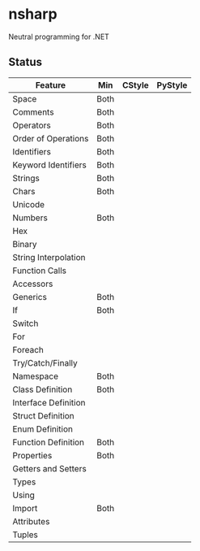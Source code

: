 # nsharp

Neutral programming for .NET

## Status

Feature                 | Min       | CStyle    | PyStyle
----------------------- | --------- | --------- | ---------
Space                   | Both      |           |
Comments                | Both      |           |
Operators               | Both      |           |
Order of Operations     | Both      |           |
Identifiers             | Both      |           |
Keyword Identifiers     | Both      |           |
Strings                 | Both      |           |
Chars                   | Both      |           |
Unicode                 |           |           |
Numbers                 | Both      |           |
Hex                     |           |           |
Binary                  |           |           |
String Interpolation    |           |           |
Function Calls          |           |           |
Accessors               |           |           |
Generics                | Both      |           |
If                      | Both      |           |
Switch                  |           |           |
For                     |           |           |
Foreach                 |           |           |
Try/Catch/Finally       |           |           |
Namespace               | Both      |           |
Class Definition        | Both      |           |
Interface Definition    |           |           |
Struct Definition       |           |           |
Enum Definition         |           |           |
Function Definition     | Both      |           |
Properties              | Both      |           |
Getters and Setters     |           |           |
Types                   |           |           |
Using                   |           |           |
Import                  | Both      |           |
Attributes              |           |           |
Tuples                  |           |           |
